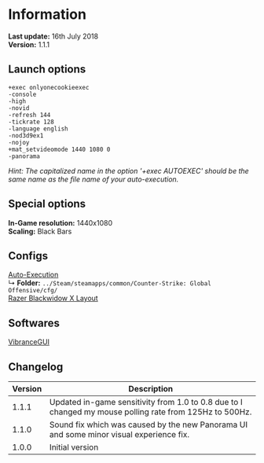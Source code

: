# Information
**Last update:** 16th July 2018  
**Version:** 1.1.1  

## Launch options
```
+exec onlyonecookieexec 
-console 
-high 
-novid 
-refresh 144 
-tickrate 128 
-language english 
-nod3d9ex1 
-nojoy 
+mat_setvideomode 1440 1080 0 
-panorama
```
*Hint: The capitalized name in the option '+exec AUTOEXEC' should be the same name as the file name of your auto-execution.*  

## Special options
**In-Game resolution:** 1440x1080  
**Scaling:** Black Bars  

## Configs
[Auto-Execution](https://github.com/OnlyOneCookie/Game-Configurations/blob/master/Files/onlyonecookieexec.cfg)  
↳ **Folder:** `../Steam/steamapps/common/Counter-Strike: Global Offensive/cfg/`  
[Razer Blackwidow X Layout](https://github.com/OnlyOneCookie/Game-Configurations/blob/master/Files/csgo.RazerSynapse)

## Softwares
[VibranceGUI](https://vibrancegui.com/)

## Changelog
Version | Description
--- | ---
1.1.1 | Updated in-game sensitivity from 1.0 to 0.8 due to I changed my mouse polling rate from 125Hz to 500Hz.
1.1.0 | Sound fix which was caused by the new Panorama UI and some minor visual experience fix.
1.0.0 | Initial version
